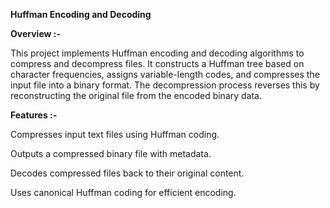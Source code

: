**Huffman Encoding and Decoding**

**Overview :-**

This project implements Huffman encoding and decoding algorithms to compress and decompress files. It constructs a Huffman tree based on character frequencies, assigns variable-length codes, and compresses the input file into a binary format. The decompression process reverses this by reconstructing the original file from the encoded binary data.

**Features :-**

Compresses input text files using Huffman coding.

Outputs a compressed binary file with metadata.

Decodes compressed files back to their original content.

Uses canonical Huffman coding for efficient encoding.
